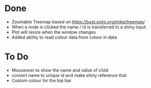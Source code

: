 # Done
* Zoomable Treemap based on https://bost.ocks.org/mike/treemap/
* When a node is clicked the name / id is transferred to a shiny input
* Plot will resize when the window changes
* Added ability to read colour data from colour in data

# To Do
* Mouseover to show the name and value of child
* convert name to unique id and make shiny reference that
* Custom colour for the top bar
